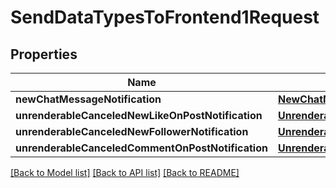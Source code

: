 # SendDataTypesToFrontend1Request

## Properties
Name | Type | Description | Notes
------------ | ------------- | ------------- | -------------
**newChatMessageNotification** | [**NewChatMessageNotification**](NewChatMessageNotification.md) |  | 
**unrenderableCanceledNewLikeOnPostNotification** | [**UnrenderableCanceledNewLikeOnPublishedItemNotification**](UnrenderableCanceledNewLikeOnPublishedItemNotification.md) |  | 
**unrenderableCanceledNewFollowerNotification** | [**UnrenderableCanceledNewFollowerNotification**](UnrenderableCanceledNewFollowerNotification.md) |  | 
**unrenderableCanceledCommentOnPostNotification** | [**UnrenderableCanceledNewCommentOnPublishedItemNotification**](UnrenderableCanceledNewCommentOnPublishedItemNotification.md) |  | 

[[Back to Model list]](../README.md#documentation-for-models) [[Back to API list]](../README.md#documentation-for-api-endpoints) [[Back to README]](../README.md)


